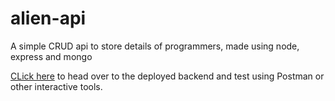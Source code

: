 # alien-api
A simple CRUD api to store details of programmers, made using node, express and mongo

[CLick here](https://crud-alien-api.herokuapp.com/aliens) to head over to the deployed backend and test using Postman or other interactive tools.
